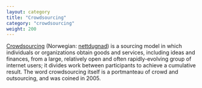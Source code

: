 ```yaml
---
layout: category
title: "Crowdsourcing"
category: "crowdsourcing"
weight: 200
---
```


[Crowdsourcing](https://en.wikipedia.org/wiki/Crowdsourcing) (Norwegian: [nettdugnad](https://no.wikipedia.org/wiki/Nettdugnad)) is a sourcing model in which individuals or organizations obtain goods and services, including ideas and finances, from a large, relatively open and often rapidly-evolving group of internet users; it divides work between participants to achieve a cumulative result. The word crowdsourcing itself is a portmanteau of crowd and outsourcing, and was coined in 2005.
